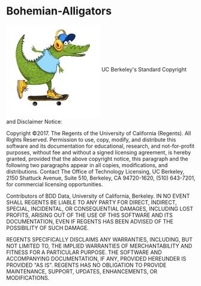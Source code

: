 # Bohemian-Alligators
<img src="logo.jpg" align="middle" height="250" width="250"> 
UC Berkeley's Standard Copyright and Disclaimer Notice:

Copyright ©2017. The Regents of the University of California (Regents). All Rights Reserved. Permission to use, copy, modify, and
distribute this software and its documentation for educational, research, and not-for-profit purposes, without fee and without a
signed licensing agreement, is hereby granted, provided that the above copyright notice, this paragraph and the following two paragraphs appear in all copies, modifications, and distributions. Contact The Office of Technology Licensing, UC Berkeley, 2150 Shattuck Avenue, Suite 510, Berkeley, CA 94720-1620, (510) 643-7201, for commercial licensing opportunities.

Contributors of BDD Data, University of California, Berkeley. 
IN NO EVENT SHALL REGENTS BE LIABLE TO ANY PARTY FOR DIRECT, INDIRECT, SPECIAL, INCIDENTAL, OR CONSEQUENTIAL DAMAGES, INCLUDING LOST PROFITS, ARISING OUT OF THE USE OF THIS SOFTWARE AND ITS DOCUMENTATION, EVEN IF REGENTS HAS BEEN ADVISED OF THE POSSIBILITY OF SUCH DAMAGE.

REGENTS SPECIFICALLY DISCLAIMS ANY WARRANTIES, INCLUDING, BUT NOT LIMITED TO, THE IMPLIED WARRANTIES OF MERCHANTABILITY AND FITNESS FOR A PARTICULAR PURPOSE. THE SOFTWARE AND ACCOMPANYING DOCUMENTATION, IF ANY, PROVIDED HEREUNDER IS PROVIDED "AS IS". REGENTS HAS NO OBLIGATION TO PROVIDE MAINTENANCE, SUPPORT, UPDATES, ENHANCEMENTS, OR MODIFICATIONS.
